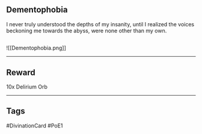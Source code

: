 ## Dementophobia
I never truly understood the depths of my insanity,
until I realized the voices beckoning me towards the abyss,
were none other than my own.
## 
![[Dementophobia.png]]

---
## Reward
10x Delirium Orb

---
## Tags
#DivinationCard
#PoE1